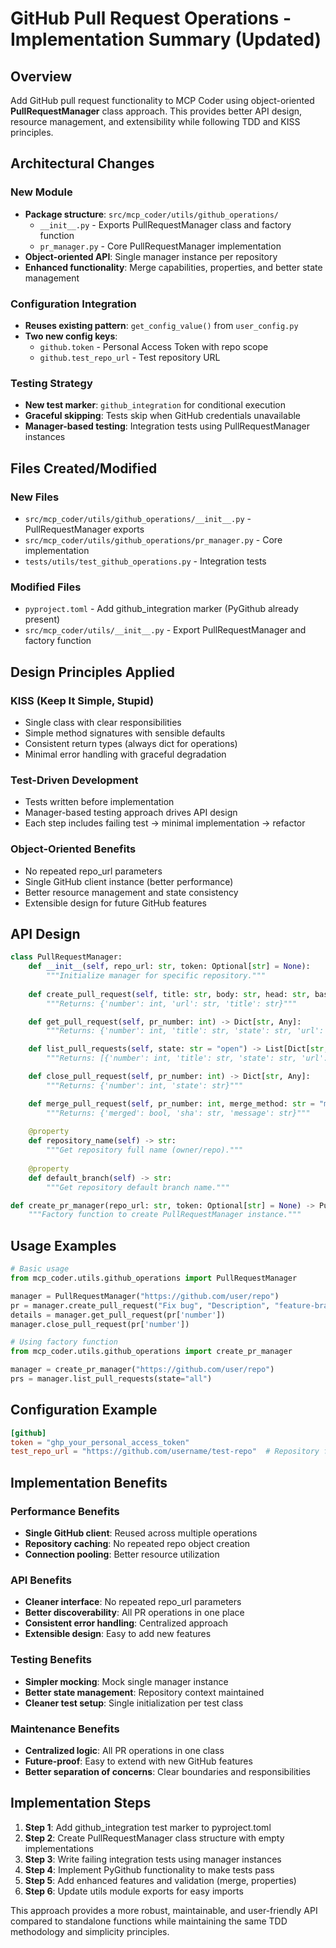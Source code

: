 # GitHub Pull Request Operations - Implementation Summary (Updated)

## Overview
Add GitHub pull request functionality to MCP Coder using object-oriented **PullRequestManager** class approach. This provides better API design, resource management, and extensibility while following TDD and KISS principles.

## Architectural Changes

### New Module
- **Package structure**: `src/mcp_coder/utils/github_operations/`
  - `__init__.py` - Exports PullRequestManager class and factory function
  - `pr_manager.py` - Core PullRequestManager implementation
- **Object-oriented API**: Single manager instance per repository
- **Enhanced functionality**: Merge capabilities, properties, and better state management

### Configuration Integration
- **Reuses existing pattern**: `get_config_value()` from `user_config.py`
- **Two new config keys**:
  - `github.token` - Personal Access Token with repo scope
  - `github.test_repo_url` - Test repository URL

### Testing Strategy
- **New test marker**: `github_integration` for conditional execution
- **Graceful skipping**: Tests skip when GitHub credentials unavailable
- **Manager-based testing**: Integration tests using PullRequestManager instances

## Files Created/Modified

### New Files
- `src/mcp_coder/utils/github_operations/__init__.py` - PullRequestManager exports
- `src/mcp_coder/utils/github_operations/pr_manager.py` - Core implementation
- `tests/utils/test_github_operations.py` - Integration tests

### Modified Files
- `pyproject.toml` - Add github_integration marker (PyGithub already present)
- `src/mcp_coder/utils/__init__.py` - Export PullRequestManager and factory function

## Design Principles Applied

### KISS (Keep It Simple, Stupid)
- Single class with clear responsibilities
- Simple method signatures with sensible defaults
- Consistent return types (always dict for operations)
- Minimal error handling with graceful degradation

### Test-Driven Development
- Tests written before implementation
- Manager-based testing approach drives API design
- Each step includes failing test → minimal implementation → refactor

### Object-Oriented Benefits
- No repeated repo_url parameters
- Single GitHub client instance (better performance)
- Better resource management and state consistency
- Extensible design for future GitHub features

## API Design

```python
class PullRequestManager:
    def __init__(self, repo_url: str, token: Optional[str] = None):
        """Initialize manager for specific repository."""
    
    def create_pull_request(self, title: str, body: str, head: str, base: str = "main") -> Dict[str, Any]:
        """Returns: {'number': int, 'url': str, 'title': str}"""

    def get_pull_request(self, pr_number: int) -> Dict[str, Any]:
        """Returns: {'number': int, 'title': str, 'state': str, 'url': str, 'body': str, 'head': str, 'base': str}"""

    def list_pull_requests(self, state: str = "open") -> List[Dict[str, Any]]:
        """Returns: [{'number': int, 'title': str, 'state': str, 'url': str, 'head': str, 'base': str}]"""

    def close_pull_request(self, pr_number: int) -> Dict[str, Any]:
        """Returns: {'number': int, 'state': str}"""

    def merge_pull_request(self, pr_number: int, merge_method: str = "merge") -> Dict[str, Any]:
        """Returns: {'merged': bool, 'sha': str, 'message': str}"""
    
    @property
    def repository_name(self) -> str:
        """Get repository full name (owner/repo)."""
    
    @property
    def default_branch(self) -> str:
        """Get repository default branch name."""

def create_pr_manager(repo_url: str, token: Optional[str] = None) -> PullRequestManager:
    """Factory function to create PullRequestManager instance."""
```

## Usage Examples

```python
# Basic usage
from mcp_coder.utils.github_operations import PullRequestManager

manager = PullRequestManager("https://github.com/user/repo")
pr = manager.create_pull_request("Fix bug", "Description", "feature-branch")
details = manager.get_pull_request(pr['number'])
manager.close_pull_request(pr['number'])

# Using factory function
from mcp_coder.utils.github_operations import create_pr_manager

manager = create_pr_manager("https://github.com/user/repo")
prs = manager.list_pull_requests(state="all")
```

## Configuration Example

```toml
[github]
token = "ghp_your_personal_access_token"
test_repo_url = "https://github.com/username/test-repo"  # Repository for integration tests
```

## Implementation Benefits

### Performance Benefits
- **Single GitHub client**: Reused across multiple operations
- **Repository caching**: No repeated repo object creation
- **Connection pooling**: Better resource utilization

### API Benefits
- **Cleaner interface**: No repeated repo_url parameters
- **Better discoverability**: All PR operations in one place
- **Consistent error handling**: Centralized approach
- **Extensible design**: Easy to add new features

### Testing Benefits
- **Simpler mocking**: Mock single manager instance
- **Better state management**: Repository context maintained
- **Cleaner test setup**: Single initialization per test class

### Maintenance Benefits
- **Centralized logic**: All PR operations in one class
- **Future-proof**: Easy to extend with new GitHub features
- **Better separation of concerns**: Clear boundaries and responsibilities

## Implementation Steps

1. **Step 1**: Add github_integration test marker to pyproject.toml
2. **Step 2**: Create PullRequestManager class structure with empty implementations
3. **Step 3**: Write failing integration tests using manager instances
4. **Step 4**: Implement PyGithub functionality to make tests pass
5. **Step 5**: Add enhanced features and validation (merge, properties)
6. **Step 6**: Update utils module exports for easy imports

This approach provides a more robust, maintainable, and user-friendly API compared to standalone functions while maintaining the same TDD methodology and simplicity principles.
